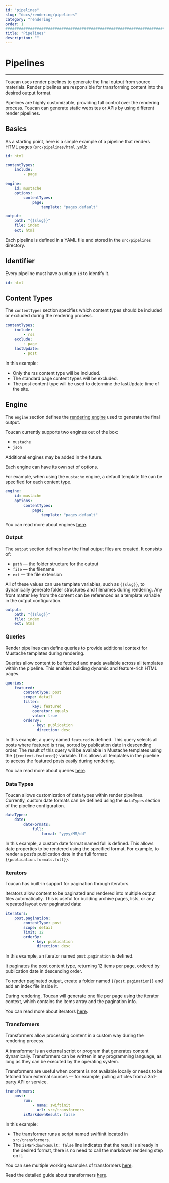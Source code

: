 ```yaml
---
id: "pipelines"
slug: "docs/rendering/pipelines"
category: "rendering"
order: 1
################################################################################
title: "Pipelines"
description: ""
---
```


# Pipelines
---

Toucan uses render pipelines to generate the final output from source materials.
Render pipelines are responsible for transforming content into the desired output format.

Pipelines are highly customizable, providing full control over the rendering process.
Toucan can generate static websites or APIs by using different render pipelines.

## Basics

As a starting point, here is a simple example of a pipeline that renders HTML pages (`src/pipelines/html.yml`):

```yaml
id: html

contentTypes:
    include:
        - page

engine:
    id: mustache
    options:
        contentTypes:
            page:
                template: "pages.default"

output:
    path: "{{slug}}"
    file: index
    ext: html
```

Each pipeline is defined in a YAML file and stored in the `src/pipelines` directory.

## Identifier

Every pipeline must have a unique `id` to identify it.

```yaml
id: html
```

## Content Types

The `contentTypes` section specifies which content types should be included or excluded during the rendering process.

```YAML
contentTypes:
    include:
        - rss
    exclude:
        - page
    lastUpdate:
        - post
```

In this example:
- Only the rss content type will be included.
- The standard page content types will be excluded.
- The post content type will be used to determine the lastUpdate time of the site.

## Engine

The `engine` section defines the [rendering engine](/docs/rendering/engines/) used to generate the final output.

Toucan currently supports two engines out of the box:

- `mustache`
- `json`

Additional engines may be added in the future.

Each engine can have its own set of options.

For example, when using the `mustache` engine, a default template file can be specified for each content type.

```yaml
engine:
    id: mustache
    options:
        contentTypes:
            page:
                template: "pages.default"
```

You can read more about engines [here](/docs/rendering/engines/).

### Output

The `output` section defines how the final output files are created.
It consists of:

- `path` — the folder structure for the output
- `file` — the filename
- `ext` — the file extension

All of these values can use template variables, such as `{{slug}}`, to dynamically generate folder structures and filenames during rendering. Any front matter key from the content can be referenced as a template variable in the output configuration.

```yaml
output:
    path: "{{slug}}"
    file: index
    ext: html
```

### Queries

Render pipelines can define queries to provide additional context for Mustache templates during rendering.

Queries allow content to be fetched and made available across all templates within the pipeline.
This enables building dynamic and feature-rich HTML pages.

```yaml
queries:
    featured:
        contentType: post
        scope: detail
        filter:
            key: featured
            operator: equals
            value: true
        orderBy:
            - key: publication
              direction: desc
```

In this example, a query named `featured` is defined. This query selects all posts where featured is `true`, sorted by publication date in descending order. The result of this query will be available in Mustache templates using the `{{context.featured}}` variable. This allows all templates in the pipeline to access the featured posts easily during rendering.

You can read more about queries [here](/docs/rendering/queries/).

### Data Types

Toucan allows customization of data types within render pipelines.
Currently, custom date formats can be defined using the `dataTypes` section of the pipeline configuration.

```yaml
dataTypes:
    date:
        dateFormats:
            full:
                format: "yyyy/MM/dd"
```

In this example, a custom date format named full is defined. This allows date properties to be rendered using the specified format. For example, to render a post’s publication date in the full format: `{{publication.formats.full}}`.

### Iterators

Toucan has built-in support for pagination through iterators.

Iterators allow content to be paginated and rendered into multiple output files automatically.
This is useful for building archive pages, lists, or any repeated layout over paginated data:

```yaml
iterators:
    post.pagination:
        contentType: post
        scope: detail
        limit: 12
        orderBy:
            - key: publication
              direction: desc
```

In this example, an iterator named `post.pagination` is defined.

It paginates the post content type, returning 12 items per page, ordered by publication date in descending order.

To render paginated output, create a folder named `{{post.pagination}}` and add an index file inside it.

During rendering, Toucan will generate one file per page using the iterator context, which contains the items array and the pagination info.

You can read more about iterators [here](/docs/rendering/iterators/).

### Transformers

Transformers allow processing content in a custom way during the rendering process.

A transformer is an external script or program that generates content dynamically.
Transformers can be written in any programming language, as long as they can be executed by the operating system.

Transformers are useful when content is not available locally or needs to be fetched from external sources — for example, pulling articles from a 3rd-party API or service.

```yaml
transformers:
    post:
        run:
            - name: swiftinit
              url: src/transformers
        isMarkdownResult: false
```

In this example:
- The transformer runs a script named swiftinit located in `src/transformers`.
- The `isMarkdownResult: false` line indicates that the result is already in the desired format, there is no need to call the markdown rendering step on it.

You can see multiple working examples of transformers [here](https://github.com/swift-on-server/site).

Read the detailed guide about transformers [here](/docs/rendering/transformers/).
